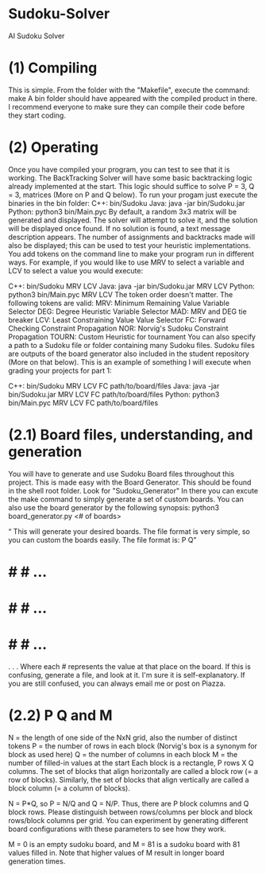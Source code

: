 # Sudoku-Solver
AI Sudoku Solver

# (1) Compiling
 
This is simple. From the folder with the "Makefile", execute the command: make
A bin folder should have appeared with the compiled product in there. I recommend everyone to make sure they can compile their code before they start coding.
# (2) Operating
 
Once you have compiled your program, you can test to see that it is working. The BackTracking Solver will have some basic backtracking logic already implemented at the start. This logic should suffice to solve P = 3, Q = 3, matrices (More on P and Q below).
To run your progam just execute the binaries in the bin folder:
C++: bin/Sudoku
Java: java -jar bin/Sudoku.jar
Python: python3 bin/Main.pyc
By default, a random 3x3 matrix will be generated and displayed. The solver will attempt to solve it, and the solution will be displayed once found. If no solution is found, a text message description appears. The number of assignments and backtracks made will also be displayed; this can be used to test your heuristic implementations.
You add tokens on the command line to make your program run in different ways. For example, if you would like to use MRV to select a variable and LCV to select a value you would execute:

C++: bin/Sudoku MRV LCV
Java: java -jar bin/Sudoku.jar MRV LCV
Python: python3 bin/Main.pyc MRV LCV
The token order doesn't matter. The following tokens are valid:
MRV: Minimum Remaining Value Variable Selector
DEG: Degree Heuristic Variable Selector
MAD: MRV and DEG tie breaker
LCV: Least Constraining Value Value Selector
FC: Forward Checking Constraint Propagation
NOR: Norvig's Sudoku Constraint Propagation
TOURN: Custom Heuristic for tournament
You can also specify a path to a Sudoku file or folder containing many Sudoku files. Sudoku files are outputs of the board generator also included in the student repository (More on that below).
This is an example of something I will execute when grading your projects for part 1:

C++: bin/Sudoku MRV LCV FC path/to/board/files
Java: java -jar bin/Sudoku.jar MRV LCV FC path/to/board/files
Python: python3 bin/Main.pyc MRV LCV FC path/to/board/files
 
# (2.1) Board files, understanding, and generation
You will have to generate and use Sudoku Board files throughout this project. This is made easy with the Board Generator. This should be found in the shell root folder. Look for "Sudoku_Generator" In there you can excute the make command to simply generate a set of custom boards. You can also use the board generator by the following synopsis:
python3 board_generator.py <File Prefix> <# of boards> <P> <Q> <M>
This will generate your desired boards. The file format is very simple, so you can custom the boards easily. The file format is:
P Q
# # # ...
# # # ...
# # # ...
.
.
.
Where each # represents the value at that place on the board. If this is confusing, generate a file, and look at it. I'm sure it is self-explanatory. If you are still confused, you can always email me or post on Piazza.

# (2.2) P Q and M
N = the length of one side of the NxN grid, also the number of distinct tokens
P = the number of rows in each block (Norvig's box is a synonym for block as used here)
Q = the number of columns in each block
M = the number of filled-in values at the start
Each block is a rectangle, P rows X Q columns.  The set of blocks that align horizontally are called a block row (= a row of blocks).  Similarly, the set of blocks that align vertically are called a block column (= a column of blocks).

N = P*Q, so P = N/Q and Q = N/P.  Thus, there are P block columns and Q block rows.  Please distinguish between rows/columns per block and block rows/block columns per grid. You can experiment by generating different board configurations with these parameters to see how they work.
 
M = 0 is an empty sudoku board, and M = 81 is a sudoku board with 81 values filled in.  Note that higher values of M result in longer board generation times.
